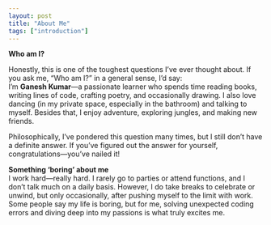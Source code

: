 ```yaml
---
layout: post
title: "About Me"
tags: ["introduction"]
---
```



**Who am I?**  

Honestly, this is one of the toughest questions I’ve ever thought about. If you ask me, “Who am I?” in a general sense, I’d say:  
I’m **Ganesh Kumar**—a passionate learner who spends time reading books, writing lines of code, crafting poetry, and occasionally drawing. I also love dancing (in my private space, especially in the bathroom) and talking to myself. Besides that, I enjoy adventure, exploring jungles, and making new friends.  

Philosophically, I’ve pondered this question many times, but I still don’t have a definite answer. If you’ve figured out the answer for yourself, congratulations—you’ve nailed it!  

**Something ‘boring’ about me**  
I work hard—really hard. I rarely go to parties or attend functions, and I don’t talk much on a daily basis. However, I do take breaks to celebrate or unwind, but only occasionally, after pushing myself to the limit with work. Some people say my life is boring, but for me, solving unexpected coding errors and diving deep into my passions is what truly excites me.  

